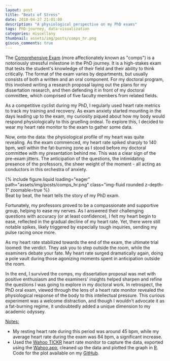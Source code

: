 ```yaml
---
layout: post
title: "Beats of Stress"
date: 2018-04-27 21:01:00
description: "A physiological perspective on my PhD exams"
tags: PhD-journey, data-visualization
categories: miscellany
thumbnail: assets/img/posts/comps_hr.png
giscus_comments: true
---
```


The [Comprehensive Exam](https://en.wikipedia.org/wiki/Comprehensive_examination) (more affectionately known as "comps") is a notoriously stressful milestone in the PhD journey. It is a high-stakes exam that tests the student's knowledge of their field and their ability to think critically. The format of the exam varies by departments, but usually consists of both a written and an oral component. For my doctoral program, this involved writing a research proposal laying out the plans for my dissertation research, and then defending it in front of my doctoral committee, which comprised of five faculty members from related fields.

As a competitive cyclist during my PhD, I regularly used heart rate metrics to track my training and recovery. As exam anxiety started mounting in the days leading up to the exam, my curiosity piqued about how my body would respond physiologically to this gruelling ordeal. To explore this, I decided to wear my heart rate monitor to the exam to gather some data.

Now, onto the data: the physiological profile of my heart was quite revealing. As the exam commenced, my heart rate spiked sharply to 140 bpm, well within the fat-burning zone as I stood before my doctoral committee with my presentation behind me. This was a clear sign of the pre-exam jitters. The anticipation of the questions, the intimidating presence of the professors, the sheer weight of the moment - all acting as conductors in this orchestra of anxiety.

<div class="row justify-content-center mt-3">
    <div class="col-12 mt-3 mt-md-0">
        {% include figure.liquid loading="eager" path="assets/img/posts/comps_hr.png" class="img-fluid rounded z-depth-1" zoomable=true %}
    </div>
<div class="caption">
    Beat by beat, the heart tells the story of my PhD exam.
</div>
</div>

Fortunately, my professors proved to be a compassionate and supportive group, helping to ease my nerves. As I answered their challenging questions with accuracy (or at least confidence), I felt my heart begin to ease, reflected in the gradual decline of my heart rate. Yet, there were still notable spikes, likely triggered by especially tough inquiries, sending my pulse racing once more.

As my heart rate stabilized towards the end of the exam, the ultimate trial loomed: the verdict. They ask you to step outside the room, while the examiners debate your fate. My heart rate surged dramatically again, doing a pole vault during those agonizing moments spent in anticipation outside the room.

In the end, I survived the comps, my dissertation proposal was met with positive enthusiasm and the examiners' insights helped sharpen and refine the questions I was going to explore in my doctoral work. In retrospect, the PhD oral exam, viewed through the lens of a heart rate monitor revealed the physiological response of the body to this intellectual pressure. This curious experiment was a welcome distraction, and though I wouldn't advocate it as a fat-burning regime, it undoubtedly added a unique dimension to my academic odyssey.

<ins>Notes:</ins>

- My resting heart rate during this period was around 45 bpm, while my average heart rate during the exam was 84 bpm, a significant increase.
- Used the [Wahoo TICKR](https://uk.wahoofitness.com/devices/running/heart-rate-monitors/tickr-buy) heart rate monitor to capture the data, exported using the [Wahoo app](https://play.google.com/store/apps/details?id=com.wahoofitness.fitness&hl=en_US), cleaned up the data and plotted the graph in [R](https://www.r-project.org/). Code for the plot available on my [GitHub](https://github.com/abhilesh/Miscellaneous_scripts/tree/master/PhD_Comps_HR).
